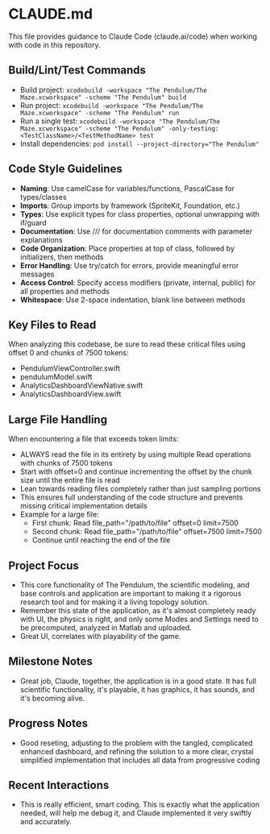 # CLAUDE.md

This file provides guidance to Claude Code (claude.ai/code) when working with code in this repository.

## Build/Lint/Test Commands
- Build project: `xcodebuild -workspace "The Pendulum/The Maze.xcworkspace" -scheme "The Pendulum" build`
- Run project: `xcodebuild -workspace "The Pendulum/The Maze.xcworkspace" -scheme "The Pendulum" run`
- Run a single test: `xcodebuild -workspace "The Pendulum/The Maze.xcworkspace" -scheme "The Pendulum" -only-testing:<TestClassName>/<TestMethodName> test`
- Install dependencies: `pod install --project-directory="The Pendulum"`

## Code Style Guidelines
- **Naming**: Use camelCase for variables/functions, PascalCase for types/classes
- **Imports**: Group imports by framework (SpriteKit, Foundation, etc.)
- **Types**: Use explicit types for class properties, optional unwrapping with if/guard
- **Documentation**: Use /// for documentation comments with parameter explanations
- **Code Organization**: Place properties at top of class, followed by initializers, then methods
- **Error Handling**: Use try/catch for errors, provide meaningful error messages
- **Access Control**: Specify access modifiers (private, internal, public) for all properties and methods
- **Whitespace**: Use 2-space indentation, blank line between methods

## Key Files to Read
When analyzing this codebase, be sure to read these critical files using offset 0 and chunks of 7500 tokens:
- PendulumViewController.swift
- pendulumModel.swift
- AnalyticsDashboardViewNative.swift
- AnalyticsDashboardView.swift

## Large File Handling
When encountering a file that exceeds token limits:
- ALWAYS read the file in its entirety by using multiple Read operations with chunks of 7500 tokens
- Start with offset=0 and continue incrementing the offset by the chunk size until the entire file is read
- Lean towards reading files completely rather than just sampling portions
- This ensures full understanding of the code structure and prevents missing critical implementation details
- Example for a large file:
  - First chunk: Read file_path="/path/to/file" offset=0 limit=7500
  - Second chunk: Read file_path="/path/to/file" offset=7500 limit=7500
  - Continue until reaching the end of the file

## Project Focus
- This core functionality of The Pendulum, the scientific modeling, and base controls and application are important to making it a rigorous research tool and for making it a living topology solution.
- Remember this state of the application, as it's almost completely ready with UI, the physics is right, and only some Modes and Settings need to be precomputed, analyzed in Matlab and uploaded.
- Great UI, correlates with playability of the game.

## Milestone Notes
- Great job, Claude, together, the application is in a good state. It has full scientific functionality, it's playable, it has graphics, it has sounds, and it's becoming alive.

## Progress Notes
- Good reseting, adjusting to the problem with the tangled, complicated enhanced dashboard, and refining the solution to a more clear, crystal simplified implementation that includes all data from progressive coding

## Recent Interactions
- This is really efficient, smart coding.  This is exactly what the application needed, will help me debug it, and Claude implemented it very swiftly and accurately.